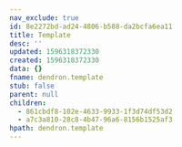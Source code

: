 ```yaml
---
nav_exclude: true
id: 8e2272bd-ad24-4806-b588-da2bcfa6ea11
title: Template
desc: ''
updated: 1596318372330
created: 1596318372330
data: {}
fname: dendron.template
stub: false
parent: null
children:
  - 861cbdf8-102e-4633-9933-1f3d74df53d2
  - a7c3a810-28c8-4b47-96a6-8156b1525af3
hpath: dendron.template
---
```


